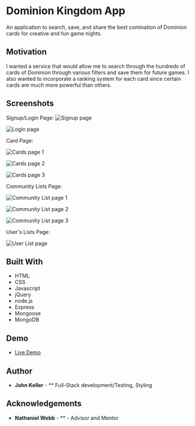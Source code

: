# Dominion Kingdom App

An application to search, save, and share the best comination of Dominion cards for creative and fun game nights. 

## Motivation
I wanted a service that would allow me to search through the hundreds of cards of Dominion through various 
filters and save them for future games. I also wanted to incorporate a ranking system for each card since certain 
cards are much more powerful than others. 

## Screenshots
Signup/Login Page:
![Signup page](screenshots/Signup.png)

![Login page](screenshots/Login.png)

Card Page:

![Cards page 1](screenshots/Cards.png)

![Cards page 2](screenshots/Cards_2.png)

![Cards page 3](screenshots/Cards_3.png)

Community Lists Page:

![Community List page 1](screenshots/Community-list_1.png)

![Community List page 2](screenshots/Community-table.png)

![Community List page 3](screenshots/Community-list_3.png)

User's Lists Page:

![User List page](screenshots/My-list_buttons.png)

## Built With

* HTML
* CSS
* Javascript
* jQuery
* node.js
* Express
* Mongoose
* MongoDB


## Demo 

- [Live Demo](https://dashboard.heroku.com/apps/shrouded-dawn-21846)

## Author

* **John Keller** - ** Full-Stack development/Testing, Styling

## Acknowledgements

* **Nathaniel Webb** - ** - Advisor and Mentor
